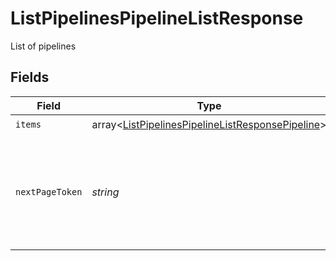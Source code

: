 # ListPipelinesPipelineListResponse

List of pipelines


## Fields

| Field                                                                                                                    | Type                                                                                                                     | Required                                                                                                                 | Description                                                                                                              |
| ------------------------------------------------------------------------------------------------------------------------ | ------------------------------------------------------------------------------------------------------------------------ | ------------------------------------------------------------------------------------------------------------------------ | ------------------------------------------------------------------------------------------------------------------------ |
| `items`                                                                                                                  | array<[ListPipelinesPipelineListResponsePipeline](../../models/operations/ListPipelinesPipelineListResponsePipeline.md)> | :heavy_check_mark:                                                                                                       | N/A                                                                                                                      |
| `nextPageToken`                                                                                                          | *string*                                                                                                                 | :heavy_check_mark:                                                                                                       | A token to pass as a `page-token` query parameter to return the next page of results.                                    |